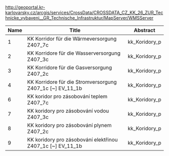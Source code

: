 http://geoportal.kr-karlovarsky.cz/arcgis/services/CrossData/CROSSDATA_CZ_KK_26_ZUR_Technicke_vybaveni__GR_Technische_Infrastruktur/MapServer/WMSServer

|Name|Title|Abstract|
|--|--|--|
|1|KK Korridor für die Wärmeversorgung Z407_7c|kk_Koridory_p|
|2|KK Korridore für die Wasserversorgung Z407_3c|kk_Koridory_p|
|3|KK Korridore für die Gasversorgung Z407_2c|kk_Koridory_p|
|4|KK Korridore für die Stromversorgung Z407_1c [~] EV_11_1b|kk_Koridory_p|
|6|KK koridor pro zásobování teplem Z407_7c|kk_Koridory_p|
|7|KK koridory pro zásobování vodou Z407_3c|kk_Koridory_p|
|8|KK koridory pro zásobování plynem Z407_2c|kk_Koridory_p|
|9|KK koridory pro zásobování elektřinou Z407_1c [~] EV_11_1b|kk_Koridory_p|

